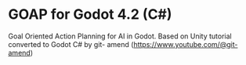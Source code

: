 # GOAP for Godot 4.2 (C#)

Goal Oriented Action Planning for AI in Godot. Based on Unity tutorial converted to Godot C# by git- amend (https://www.youtube.com/@git-amend)